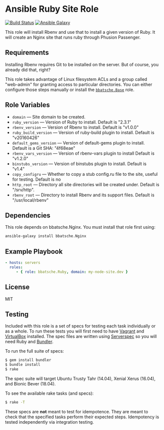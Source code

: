 Ansible Ruby Site Role
======================

[![Build Status](https://travis-ci.org/bbatsche/Ansible-Ruby-Site-Role.svg?branch=master)](https://travis-ci.org/bbatsche/Ansible-Ruby-Site-Role) [![Ansible Galaxy](https://img.shields.io/ansible/role/7521.svg)](https://galaxy.ansible.com/bbatsche/Ruby)

This role will install Rbenv and use that to install a given version of Ruby. It will create an Nginx site that runs ruby through Phusion Passenger.

Requirements
------------

Installing Rbenv requires Git to be installed on the server. But of course, you already did that, right?

This role takes advantage of Linux filesystem ACLs and a group called "web-admin" for granting access to particular directories. You can either configure those steps manually or install the [`bbatsche.Base`](https://galaxy.ansible.com/bbatsche/Base/) role.

Role Variables
--------------

- `domain` &mdash; Site domain to be created.
- `ruby_version` &mdash; Version of Ruby to install. Default is "2.3.1"
- `rbenv_version` &mdash; Version of Rbenv to install. Default is "v1.0.0"
- `ruby_build_version` &mdash; Version of ruby-build plugin to install. Default is "v20160426"
- `default_gems_version` &mdash; Version of default-gems plugin to install. Default is a Git SHA: "4f68eae"
- `rbenv_vars_version` &mdash; Version of rbenv-vars plugin to install Default is "v1.2.0"
- `binstubs_version` &mdash; Version of binstubs plugin to install. Default is "v1.4"
- `copy_configru` &mdash; Whether to copy a stub config.ru file to the site, useful for testing. Default is no
- `http_root` &mdash; Directory all site directories will be created under. Default is "/srv/http".
- `rbenv_root` &mdash; Directory to install Rbenv and its support files. Default is "/usr/local/rbenv"

Dependencies
------------

This role depends on bbatsche.Nginx. You must install that role first using:

```bash
ansible-galaxy install bbatsche.Nginx
```

Example Playbook
----------------

```yml
- hosts: servers
  roles:
     - { role: bbatsche.Ruby, domain: my-node-site.dev }
```

License
-------

MIT

Testing
-------

Included with this role is a set of specs for testing each task individually or as a whole. To run these tests you will first need to have [Vagrant](https://www.vagrantup.com/) and [VirtualBox](https://www.virtualbox.org/) installed. The spec files are written using [Serverspec](http://serverspec.org/) so you will need Ruby and [Bundler](http://bundler.io/).

To run the full suite of specs:

```bash
$ gem install bundler
$ bundle install
$ rake
```

The spec suite will target Ubuntu Trusty Tahr (14.04), Xenial Xerus (16.04), and Bionic Bever (18.04).

To see the available rake tasks (and specs):

```bash
$ rake -T
```

These specs are **not** meant to test for idempotence. They are meant to check that the specified tasks perform their expected steps. Idempotency is tested independently via integration testing.
